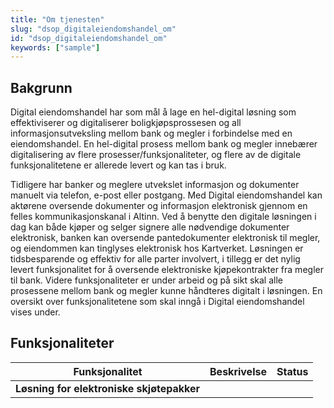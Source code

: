 ```yaml
---
title: "Om tjenesten"
slug: "dsop_digitaleiendomshandel_om"
id: "dsop_digitaleiendomshandel_om"
keywords: ["sample"]
---
```


## Bakgrunn
Digital eiendomshandel har som mål å lage en hel-digital løsning som effektiviserer og digitaliserer boligkjøpsprossesen og all informasjonsutveksling mellom bank og megler i forbindelse med en eiendomshandel. En hel-digital prosess mellom bank og megler innebærer digitalisering av flere prosesser/funksjonaliteter, og flere av de digitale funksjonalitetene er allerede levert og kan tas i bruk.

Tidligere har banker og meglere utvekslet informasjon og dokumenter manuelt via telefon, e-post eller postgang. Med Digital eiendomshandel kan aktørene oversende dokumenter og informasjon elektronisk gjennom en felles kommunikasjonskanal i Altinn. Ved å benytte den digitale løsningen i dag kan både kjøper og selger signere alle nødvendige dokumenter elektronisk, banken kan oversende pantedokumenter elektronisk til megler, og eiendommen kan tinglyses elektronisk hos Kartverket. Løsningen er tidsbesparende og effektiv for alle parter involvert, i tillegg er det nylig levert funksjonalitet for å oversende elektroniske kjøpekontrakter fra megler til bank. Videre funksjonaliteter er under arbeid og på sikt skal alle prosessene mellom bank og megler kunne håndteres digitalt i løsningen. En oversikt over funksjonalitetene som skal inngå i Digital eiendomshandel vises under.

## Funksjonaliteter

| Funksjonalitet | Beskrivelse | Status |
| ----------------------------------------------------------------------------------------------------------------------------------------------------------------------------------------------------------------------------------------------------------- | ------------------------------------------------------------------------------------------------------------------------------------------------------------------------------------------------------------------------------------------------------------------------------------------------------------------------------------------------------------------------------------------------------------------ | -------------- |
| **Løsning for elektroniske skjøtepakker** <br  /> 